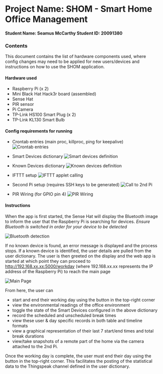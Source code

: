 # Project Name: SHOM - Smart Home Office Management 
#### Student Name: Seamus McCarthy   Student ID: 20091380

### Contents

This document contains the list of hardware components used, where config changes may need to be applied for new users/devices and instructions on how to use the SHOM application.

#### Hardware used
- Raspberry Pi (x 2)
- Mini Black Hat Hack3r board (assembled)
- Sense Hat
- PIR sensor
- Pi Camera
- TP-Link HS100 Smart Plug (x 2)
- TP-Link KL130 Smart Bulb

#### Config requirements for running

- Crontab entries (main proc, killproc, ping for keepalive)
![][CRON]

- Smart Devices dictionary
![][SD]

- Known Devices dictionary
![][KD]

- IFTTT setup
![][IFTTT]

- Second Pi setup (requires SSH keys to be generated)
![][2ndPI]

- PIR Wiring (for GPIO pin 4)
![][PIRW]

#### Instructions

When the app is first started, the Sense Hat will display the Bluetooth image to inform the user that the Raspberry Pi is searching for devices.
*Ensure Bluetooth is switched in order for your device to be detected*

![][BT]

If no known device is found, an error message is displayed and the process stops.
If a known device is identified, the user details are pulled from the user dictionary. The user is then greeted on the display and the web app is started at which point they can proceed to http://192.168.xx.xx:5000/workday (where 192.168.xx.xx represents the IP address of the Raspberry Pi) to reach the main page

![][MAIN]

From here, the user can
- start and end their working day using the button in the top-right corner
- view the environmental readings of the office environment
- toggle the state of the Smart Devices configured in the above dictionary
- record the scheduled and unscheduled break times
- view these user & day specific records in both table and timeline formats
- view a graphical representation of their last 7 start/end times and total break durations
- view/take snapshots of a remote part of the home via the camera attached to the 2nd Pi.

Once the working day is complete, the user must end their day using the button in the top-right corner. This facilitates the posting of the statistical data to the Thingspeak channel defined in the user dictionary.

[KD]: https://github.com/SeamusMcCarthy/CompSysAssign2/blob/master/doc_images/KnownDevices.jpg "Known devices definition"
[SD]: https://github.com/SeamusMcCarthy/CompSysAssign2/blob/master/doc_images/SmartDevices.jpg "Smart devices definition"
[IFTTT]: https://github.com/SeamusMcCarthy/CompSysAssign2/blob/master/doc_images/IFTTT.jpg "IFTTT applet calling"
[2ndPI]: https://github.com/SeamusMcCarthy/CompSysAssign2/blob/master/doc_images/SecondPi.jpg "Call to 2nd Pi"
[CRON]: https://github.com/SeamusMcCarthy/CompSysAssign2/blob/master/doc_images/crontab2.jpg "Crontab entries"
[PIRW]: https://github.com/SeamusMcCarthy/CompSysAssign2/blob/master/doc_images/PIRWiring.jpg "PIR Wiring"
[BT]: https://github.com/SeamusMcCarthy/CompSysAssign2/blob/master/doc_images/BT.jpg "Bluetooth detection"
[MAIN]: https://github.com/SeamusMcCarthy/CompSysAssign2/blob/master/doc_images/Main3.jpg "Main Page"
[SNAP]: https://github.com/SeamusMcCarthy/CompSysAssign2/blob/master/doc_images/Snapshot.jpg "Snapshot"

